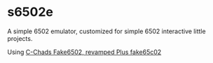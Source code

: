 # s6502e

A simple 6502 emulator, customized for simple 6502 interactive little projects.

Using [C-Chads Fake6502, revamped Plus fake65c02](https://github.com/C-Chads/MyLittle6502)




